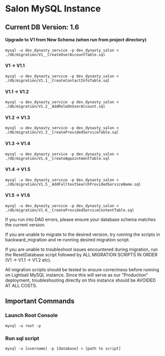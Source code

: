 
# Salon MySQL Instance 
## Current DB Version: 1.6
#### Upgrade to V1 from New Schema (when run from project directory)
    mysql -u dev_dynasty_service -p dev_dynasty_salon < ./db/migration/V1__CreateUserAccountTable.sql
#### V1 -> V1.1
    mysql -u dev_dynasty_service -p dev_dynasty_salon < ./db/migration/V1.1__CreateContactInfoTable.sql
#### V1.1 -> V1.2
    mysql -u dev_dynasty_service -p dev_dynasty_salon < ./db/migration/V1.2__AddRoleOnUserAccount.sql
#### V1.2 -> V1.3
    mysql -u dev_dynasty_service -p dev_dynasty_salon < ./db/migration/V1.3__CreateProvidedServiceTable.sql
#### V1.3 -> V1.4
    mysql -u dev_dynasty_service -p dev_dynasty_salon < ./db/migration/V1.4__CreateAppointmentTable.sql
#### V1.4 -> V1.5
    mysql -u dev_dynasty_service -p dev_dynasty_salon < ./db/migration/V1.5__AddFulltextSearchProvidedServiceName.sql
#### V1.5 -> V1.6
    mysql -u dev_dynasty_service -p dev_dynasty_salon < ./db/migration/V1.6__CreateProvidedServiceContentTable.sql

If you run into DAO errors, please ensure your database schema matches the current version.

If you are unable to migrate to the desired version, try running the scripts in backward_migration 
and re-running desired migration script.

If you are unable to troubleshoot issues encountered during migration, run the ResetDatabase script
followed by ALL MIGRATION SCRIPTS IN ORDER (V1 -> V1.1 -> V1.2 etc).

All migration scripts should be tested to ensure correctness before running on 
Lightsail MySQL instance. Since this will serve as our "Production" deployment, troubleshooting directly 
on this instance should be AVOIDED AT ALL COSTS.

## Important Commands
### Launch Root Console
    mysql -u root -p
### Run sql script
    mysql -u [username] -p [database] < [path to script]
